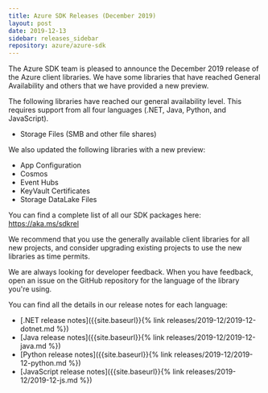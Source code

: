 ```yaml
---
title: Azure SDK Releases (December 2019)
layout: post
date: 2019-12-13
sidebar: releases_sidebar
repository: azure/azure-sdk
---
```


The Azure SDK team is pleased to announce the December 2019 release of the Azure client libraries.  We have some libraries that have reached General Availability and others that we have provided a new preview.

The following libraries have reached our general availability level.  This requires support from all four languages (.NET, Java, Python, and JavaScript).

* Storage Files (SMB and other file shares)

We also updated the following libraries with a new preview:

* App Configuration
* Cosmos
* Event Hubs
* KeyVault Certificates
* Storage DataLake Files

You can find a complete list of all our SDK packages here: https://aka.ms/sdkrel

We recommend that you use the generally available client libraries for all new projects, and consider upgrading existing projects to use the new libraries as time permits.

We are always looking for developer feedback. When you have feedback, open an issue on the GitHub repository for the language of the library you're using.

You can find all the details in our release notes for each language:

* [.NET release notes]({{site.baseurl}}{% link releases/2019-12/2019-12-dotnet.md %})
* [Java release notes]({{site.baseurl}}{% link releases/2019-12/2019-12-java.md %})
* [Python release notes]({{site.baseurl}}{% link releases/2019-12/2019-12-python.md %})
* [JavaScript release notes]({{site.baseurl}}{% link releases/2019-12/2019-12-js.md %})
